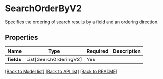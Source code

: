 # SearchOrderByV2

Specifies the ordering of search results by a field and an ordering direction.

## Properties
| Name | Type | Required | Description |
| ------------ | ------------- | ------------- | ------------- |
**fields** | List[SearchOrderingV2] | Yes |  |


[[Back to Model list]](../../../README.md#models-v1-link) [[Back to API list]](../../../README.md#apis-v1-link) [[Back to README]](../../../README.md)
